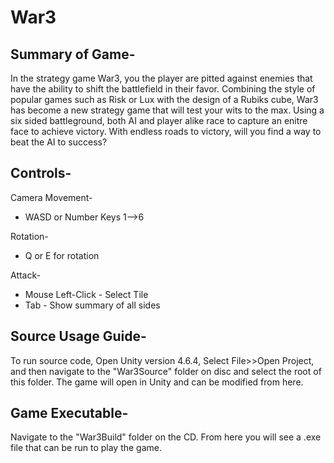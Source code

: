 # War3

Summary of Game-
------------ 
In the strategy game War3, you the player are pitted against enemies that have the ability to shift the battlefield in their favor. Combining the style of popular games such as Risk or Lux with the design of a Rubiks cube, War3 has become a new strategy game that will test your wits to the max. Using a six sided battleground, both AI and player alike race to capture an enitre face to achieve victory. With endless roads to victory, will you find a way to beat the AI to success? 

Controls-
----------
Camera Movement-
- WASD or Number Keys 1-->6

Rotation-
- Q or E for rotation

Attack-
- Mouse Left-Click - Select Tile
- Tab - Show summary of all sides

Source Usage Guide-
-------------
To run source code, Open Unity version 4.6.4, Select File>>Open Project, and then navigate to the "War3Source" folder on disc and select the root of this folder. The game will open in Unity and can be modified from here.

Game Executable-
-------
Navigate to the "War3Build" folder on the CD. From here you will see a .exe file that can be run to play the game. 